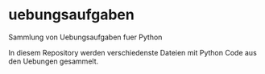 # uebungsaufgaben
Sammlung von Uebungsaufgaben fuer Python

In diesem Repository werden verschiedenste Dateien mit Python Code aus den Uebungen gesammelt.
